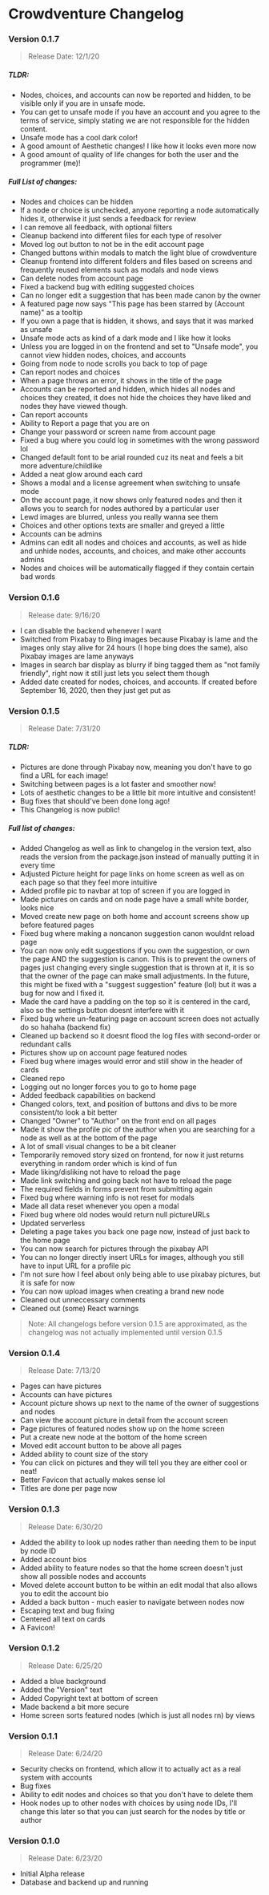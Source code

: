 # Crowdventure Changelog

### Version 0.1.7

> Release Date: 12/1/20

##### TLDR:

- Nodes, choices, and accounts can now be reported and hidden, to be visible only if you are in unsafe mode.
- You can get to unsafe mode if you have an account and you agree to the terms of service, simply stating we are not responsible for the hidden content.
- Unsafe mode has a cool dark color!
- A good amount of Aesthetic changes! I like how it looks even more now
- A good amount of quality of life changes for both the user and the programmer (me)!

##### Full List of changes:

- Nodes and choices can be hidden
- If a node or choice is unchecked, anyone reporting a node automatically hides it, otherwise it just sends a feedback for review
- I can remove all feedback, with optional filters
- Cleanup backend into different files for each type of resolver
- Moved log out button to not be in the edit account page
- Changed buttons within modals to match the light blue of crowdventure
- Cleanup frontend into different folders and files based on screens and frequently reused elements such as modals and node views
- Can delete nodes from account page
- Fixed a backend bug with editing suggested choices
- Can no longer edit a suggestion that has been made canon by the owner
- A featured page now says "This page has been starred by (Account name)" as a tooltip
- If you own a page that is hidden, it shows, and says that it was marked as unsafe
- Unsafe mode acts as kind of a dark mode and I like how it looks
- Unless you are logged in on the frontend and set to "Unsafe mode", you cannot view hidden nodes, choices, and accounts
- Going from node to node scrolls you back to top of page
- Can report nodes and choices
- When a page throws an error, it shows in the title of the page
- Accounts can be reported and hidden, which hides all nodes and choices they created, it does not hide the choices they have liked and nodes they have viewed though.
- Can report accounts
- Ability to Report a page that you are on
- Change your password or screen name from account page
- Fixed a bug where you could log in sometimes with the wrong password lol
- Changed default font to be arial rounded cuz its neat and feels a bit more adventure/childlike
- Added a neat glow around each card
- Shows a modal and a license agreement when switching to unsafe mode
- On the account page, it now shows only featured nodes and then it allows you to search for nodes authored by a particular user
- Lewd images are blurred, unless you really wanna see them
- Choices and other options texts are smaller and greyed a little
- Accounts can be admins
- Admins can edit all nodes and choices and accounts, as well as hide and unhide nodes, accounts, and choices, and make other accounts admins
- Nodes and choices will be automatically flagged if they contain certain bad words

### Version 0.1.6

> Release date: 9/16/20

- I can disable the backend whenever I want
- Switched from Pixabay to Bing images because Pixabay is lame and the images only stay alive for 24 hours (I hope bing does the same), also Pixabay images are lame anyways
- Images in search bar display as blurry if bing tagged them as "not family friendly", right now it still just lets you select them though
- Added date created for nodes, choices, and accounts. If created before September 16, 2020, then they just get put as

### Version 0.1.5

> Release Date: 7/31/20

##### TLDR:

- Pictures are done through Pixabay now, meaning you don't have to go find a URL for each image!
- Switching between pages is a lot faster and smoother now!
- Lots of aesthetic changes to be a little bit more intuitive and consistent!
- Bug fixes that should've been done long ago!
- This Changelog is now public!

##### Full list of changes:

- Added Changelog as well as link to changelog in the version text, also reads the version from the package.json instead of manually putting it in every time
- Adjusted Picture height for page links on home screen as well as on each page so that they feel more intuitive
- Added profile pic to navbar at top of screen if you are logged in
- Made pictures on cards and on node page have a small white border, looks nice
- Moved create new page on both home and account screens show up before featured pages
- Fixed bug where making a noncanon suggestion canon wouldnt reload page
- You can now only edit suggestions if you own the suggestion, or own the page AND the suggestion is canon. This is to prevent the owners of pages just changing every single suggestion that is thrown at it, it is so that the owner of the page can make small adjustments. In the future, this might be fixed with a "suggest suggestion" feature (lol) but it was a bug for now and I fixed it.
- Made the card have a padding on the top so it is centered in the card, also so the settings button doesnt interfere with it
- Fixed bug where un-featuring page on account screen does not actually do so hahaha (backend fix)
- Cleaned up backend so it doesnt flood the log files with second-order or redundant calls
- Pictures show up on account page featured nodes
- Fixed bug where images would error and still show in the header of cards
- Cleaned repo
- Logging out no longer forces you to go to home page
- Added feedback capabilities on backend
- Changed colors, text, and position of buttons and divs to be more consistent/to look a bit better
- Changed "Owner" to "Author" on the front end on all pages
- Made it show the profile pic of the author when you are searching for a node as well as at the bottom of the page
- A lot of small visual changes to be a bit cleaner
- Temporarily removed story sized on frontend, for now it just returns everything in random order which is kind of fun
- Made liking/disliking not have to reload the page
- Made link switching and going back not have to reload the page
- The required fields in forms prevent from submitting again
- Fixed bug where warning info is not reset for modals
- Made all data reset whenever you open a modal
- Fixed bug where old nodes would return null pictureURLs
- Updated serverless
- Deleting a page takes you back one page now, instead of just back to the home page
- You can now search for pictures through the pixabay API
- You can no longer directly insert URLs for images, although you still have to input URL for a profile pic
- I'm not sure how I feel about only being able to use pixabay pictures, but it is safe for now
- You can now upload images when creating a brand new node
- Cleaned out unneccessary comments
- Cleaned out (some) React warnings

> Note: All changelogs before version 0.1.5 are approximated, as the changelog was not actually implemented until version 0.1.5

### Version 0.1.4

> Release Date: 7/13/20

- Pages can have pictures
- Accounts can have pictures
- Account picture shows up next to the name of the owner of suggestions and nodes
- Can view the account picture in detail from the account screen
- Page pictures of featured nodes show up on the home screen
- Put a create new node at the bottom of the home screen
- Moved edit account button to be above all pages
- Added ability to count size of the story
- You can click on pictures and they will tell you they are either cool or neat!
- Better Favicon that actually makes sense lol
- Titles are done per page now

### Version 0.1.3

> Release Date: 6/30/20

- Added the ability to look up nodes rather than needing them to be input by node ID
- Added account bios
- Added ability to feature nodes so that the home screen doesn't just show all possible nodes and accounts
- Moved delete account button to be within an edit modal that also allows you to edit the account bio
- Added a back button - much easier to navigate between nodes now
- Escaping text and bug fixing
- Centered all text on cards
- A Favicon!

### Version 0.1.2

> Release Date: 6/25/20

- Added a blue background
- Added the "Version" text
- Added Copyright text at bottom of screen
- Made backend a bit more secure
- Home screen sorts featured nodes (which is just all nodes rn) by views

### Version 0.1.1

> Release Date: 6/24/20

- Security checks on frontend, which allow it to actually act as a real system with accounts
- Bug fixes
- Ability to edit nodes and choices so that you don't have to delete them
- Hook nodes up to other nodes with choices by using node IDs, I'll change this later so that you can just search for the nodes by title or author

### Version 0.1.0

> Release Date: 6/23/20

- Initial Alpha release
- Database and backend up and running
